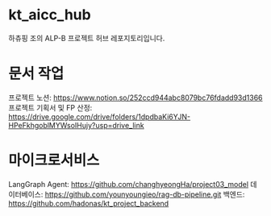 # kt_aicc_hub
하츄핑 조의 ALP-B 프로젝트 허브 레포지토리입니다.

# 문서 작업
프로젝트 노션: https://www.notion.so/252ccd944abc8079bc76fdadd93d1366
프로젝트 기획서 및 FP 산정: https://drive.google.com/drive/folders/1dpdbaKi6YJN-HPeFkhgoblMYWsoIHujy?usp=drive_link

# 마이크로서비스
LangGraph Agent: https://github.com/changhyeongHa/project03_model
데이터베이스: https://github.com/younyoungieo/rag-db-pipeline.git
백엔드: https://github.com/hadonas/kt_project_backend
